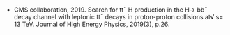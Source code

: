 #

* CMS collaboration, 2019. Search for tt¯ H production in the H→ bb¯ decay channel with leptonic tt¯ decays in proton-proton collisions at√ s= 13 TeV. Journal of High Energy Physics, 2019(3), p.26.
